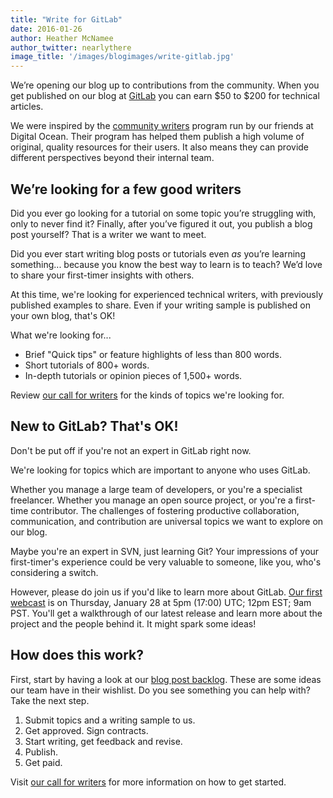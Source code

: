```yaml
---
title: "Write for GitLab"
date: 2016-01-26
author: Heather McNamee
author_twitter: nearlythere
image_title: '/images/blogimages/write-gitlab.jpg'
---
```


We’re opening our blog up to contributions from the community. 
When you get published on our blog at [GitLab](http://about.gitlab.com/blog) you can earn $50 to $200 for technical articles. 

<!-- more -->

We were inspired by the [community writers](https://www.digitalocean.com/community/get-paid-to-write) program run by our friends at Digital Ocean. 
Their program has helped them publish a high volume of original, quality resources for their users. 
It also means they can provide different perspectives beyond their internal team. 

## We’re looking for a few good writers

Did you ever go looking for a tutorial on some topic you’re struggling with, 
only to never find it? 
Finally, after you’ve figured it out, you publish a blog post yourself? 
That is a writer we want to meet.

Did you ever start writing blog posts or tutorials even *as* you’re learning something... because you know the best way to learn is to teach? 
We’d love to share your first-timer insights with others.

At this time, we're looking for experienced technical writers, with previously published examples to share. 
Even if your writing sample is published on your own blog, that's OK!

What we're looking for...

- Brief "Quick tips" or feature highlights of less than 800 words.
- Short tutorials of 800+ words. 
- In-depth tutorials or opinion pieces of 1,500+ words. 


Review [our call for writers](/community/writers) for the kinds of topics we're looking for.

## New to GitLab? That's OK!

Don't be put off if you're not an expert in GitLab right now. 

We're looking for topics which are important to anyone who uses GitLab. 

Whether you manage a large team of developers, or you're a specialist freelancer. 
Whether you manage an open source project, or you're a first-time contributor.
The challenges of fostering productive collaboration, communication, and contribution are universal topics we want to explore on our blog. 

Maybe you're an expert in SVN, just learning Git? 
Your impressions of your first-timer's experience could be very valuable to 
someone, like you, who's considering a switch. 

However, please do join us if you'd like to learn more about GitLab. 
<a href="http://page.gitlab.com/Jan282016Webcast.html">Our first webcast</a>
is on Thursday, January 28 at 5pm (17:00) UTC; 12pm EST; 9am PST. 
You'll get a walkthrough of our latest release and learn more about the 
project and the people behind it. 
It might spark some ideas!

## How does this work?

First, start by having a look at our [blog post backlog](https://gitlab.com/gitlab-com/blog-posts/issues?milestone_id=&scope=all&sort=created_desc&state=opened&utf8=%E2%9C%93&assignee_id=0&author_id=&milestone_title=&label_name=&weight=). 
These are some ideas our team have in their wishlist. Do you see something you can help with? Take the next step.

1. Submit topics and a writing sample to us.
1. Get approved. Sign contracts.
1. Start writing, get feedback and revise.
1. Publish.
1. Get paid.

Visit [our call for writers](/community/writers) for more information on how to get started. 
